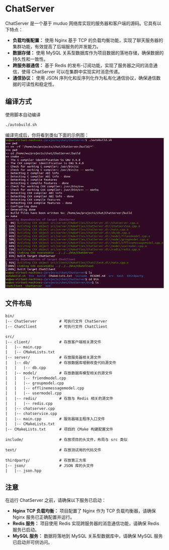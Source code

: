 # ChatServer

ChatServer 是一个基于 muduo 网络库实现的服务器和客户端的源码。它具有以下特点：

- **负载均衡配置：** 使用 Nginx 基于 TCP 的负载均衡功能，实现了聊天服务器的集群功能，有效提高了后端服务的并发能力。
- **数据存储：** 使用 MySQL 关系型数据库作为项目数据的落地存储，确保数据的持久性和一致性。
- **跨服务器通信：** 基于 Redis 的发布-订阅功能，实现了服务器之间的消息通信，使得 ChatServer 可以在集群中实现实时消息传递。
- **通信协议：** 使用 JSON 序列化和反序列化作为私有化通信协议，确保通信数据的可读性和稳定性。


  
## 编译方式

使用脚本自动编译
```bash
./autobuild.sh
```
编译完成后，你将看到类似下面的示例图：
![编译示例图](编译示意图.png)

## 文件布局

```
bin/
|-- ChatServer          # 可执行文件 ChatServer
|-- ChatClient          # 可执行文件 ChatClient

src/
|-- client/             # 存放客户端相关源文件
|   |-- main.cpp
|   |-- CMakeLists.txt
|-- server/             # 存放服务器相关源文件
|   |-- db/             # 存放数据库增删改查代码源文件
|   |   |-- db.cpp      
|   |-- model/          # 存放数据库模型相关的源文件
|   |   |-- friendmodel.cpp 
|   |   |-- groupmodel.cpp 
|   |   |-- offlinemessagemodel.cpp
|   |   |-- usermodel.cpp
|   |-- redis/          # 存放与 Redis 相关的源文件
|   |   |-- redis.cpp
|   |-- chatserver.cpp 
|   |-- chatservice.cpp 
|   |-- main.cpp        # 服务器端主程序入口文件
|   |-- CMakeLists.txt
|-- CMakeLists.txt      # 项目的 CMake 构建配置文件

include/                # 存放项目的头文件，布局与 src 类似

text/                   # 存放测试用的代码文件

thirdparty/             # 存放第三方库
|-- json/               # JSON 库的头文件
|   |-- json.hpp
```



## 注意
在运行 ChatServer 之前，请确保以下服务已启动：
- **Nginx TCP 负载均衡：** 项目配置了 Nginx 作为 TCP 负载均衡器，请确保 Nginx 服务已正确配置并运行。
- **Redis 服务：** 项目使用 Redis 实现跨服务器的消息通信功能，请确保 Redis 服务已启动。
- **MySQL 服务：** 数据将落地到 MySQL 关系型数据库中，请确保 MySQL 服务已启动并可供访问。
